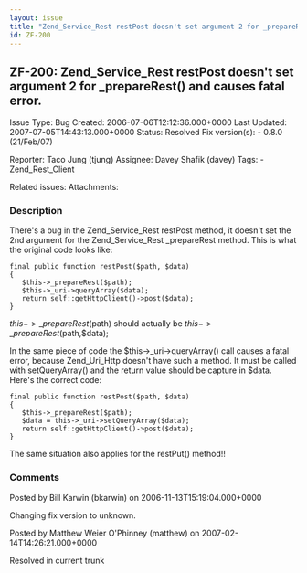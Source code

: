 ```yaml
---
layout: issue
title: "Zend_Service_Rest restPost doesn't set argument 2 for _prepareRest() and causes fatal error."
id: ZF-200
---
```


ZF-200: Zend\_Service\_Rest restPost doesn't set argument 2 for \_prepareRest() and causes fatal error.
-------------------------------------------------------------------------------------------------------

 Issue Type: Bug Created: 2006-07-06T12:12:36.000+0000 Last Updated: 2007-07-05T14:43:13.000+0000 Status: Resolved Fix version(s): - 0.8.0 (21/Feb/07)
 
 Reporter:  Taco Jung (tjung)  Assignee:  Davey Shafik (davey)  Tags: - Zend\_Rest\_Client
 
 Related issues: 
 Attachments: 
### Description

There's a bug in the Zend\_Service\_Rest restPost method, it doesn't set the 2nd argument for the Zend\_Service\_Rest \_prepareRest method. This is what the original code looks like:

 
    final public function restPost($path, $data)
    {
       $this->_prepareRest($path);
       $this->_uri->queryArray($data);
       return self::getHttpClient()->post($data);
    }


$this->\_prepareRest($path) should actually be $this->\_prepareRest($path,$data);

In the same piece of code the $this->\_uri->queryArray() call causes a fatal error, because Zend\_Uri\_Http doesn't have such a method. It must be called with setQueryArray() and the return value should be capture in $data. Here's the correct code:

 
    final public function restPost($path, $data)
    {
       $this->_prepareRest($path);
       $data = this->_uri->setQueryArray($data);
       return self::getHttpClient()->post($data);
    }


The same situation also applies for the restPut() method!!

 

 

### Comments

Posted by Bill Karwin (bkarwin) on 2006-11-13T15:19:04.000+0000

Changing fix version to unknown.

 

 

Posted by Matthew Weier O'Phinney (matthew) on 2007-02-14T14:26:21.000+0000

Resolved in current trunk

 

 